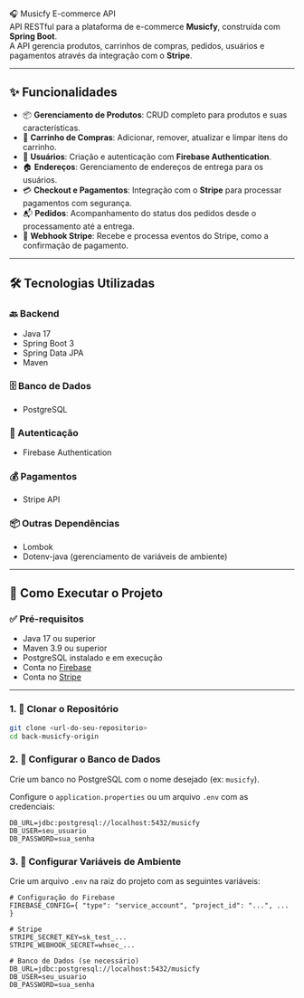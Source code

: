 🎧 Musicfy E-commerce API  
API RESTful para a plataforma de e-commerce **Musicfy**, construída com **Spring Boot**.  
A API gerencia produtos, carrinhos de compras, pedidos, usuários e pagamentos através da integração com o **Stripe**.

---

## ✨ Funcionalidades

- 📦 **Gerenciamento de Produtos**: CRUD completo para produtos e suas características.
- 🛒 **Carrinho de Compras**: Adicionar, remover, atualizar e limpar itens do carrinho.
- 👤 **Usuários**: Criação e autenticação com **Firebase Authentication**.
- 🏠 **Endereços**: Gerenciamento de endereços de entrega para os usuários.
- 💳 **Checkout e Pagamentos**: Integração com o **Stripe** para processar pagamentos com segurança.
- 📬 **Pedidos**: Acompanhamento do status dos pedidos desde o processamento até a entrega.
- 🔄 **Webhook Stripe**: Recebe e processa eventos do Stripe, como a confirmação de pagamento.

---

## 🛠️ Tecnologias Utilizadas

### 🔙 Backend
- Java 17  
- Spring Boot 3  
- Spring Data JPA  
- Maven  

### 🗄️ Banco de Dados
- PostgreSQL  

### 🔐 Autenticação
- Firebase Authentication  

### 💰 Pagamentos
- Stripe API  

### 📦 Outras Dependências
- Lombok  
- Dotenv-java (gerenciamento de variáveis de ambiente)

---

## 🚀 Como Executar o Projeto

### ✅ Pré-requisitos
- Java 17 ou superior  
- Maven 3.9 ou superior  
- PostgreSQL instalado e em execução  
- Conta no [Firebase](https://firebase.google.com/)  
- Conta no [Stripe](https://stripe.com/)  

---

### 1. 🔽 Clonar o Repositório
```bash
git clone <url-do-seu-repositorio>
cd back-musicfy-origin

```
### 2. 🧩 Configurar o Banco de Dados

Crie um banco no PostgreSQL com o nome desejado (ex: `musicfy`).

Configure o `application.properties` ou um arquivo `.env` com as credenciais:

```env
DB_URL=jdbc:postgresql://localhost:5432/musicfy
DB_USER=seu_usuario
DB_PASSWORD=sua_senha
````

### 3. 🔐 Configurar Variáveis de Ambiente

Crie um arquivo `.env` na raiz do projeto com as seguintes variáveis:

```env
# Configuração do Firebase
FIREBASE_CONFIG={ "type": "service_account", "project_id": "...", ... }

# Stripe
STRIPE_SECRET_KEY=sk_test_...
STRIPE_WEBHOOK_SECRET=whsec_...

# Banco de Dados (se necessário)
DB_URL=jdbc:postgresql://localhost:5432/musicfy
DB_USER=seu_usuario
DB_PASSWORD=sua_senha
